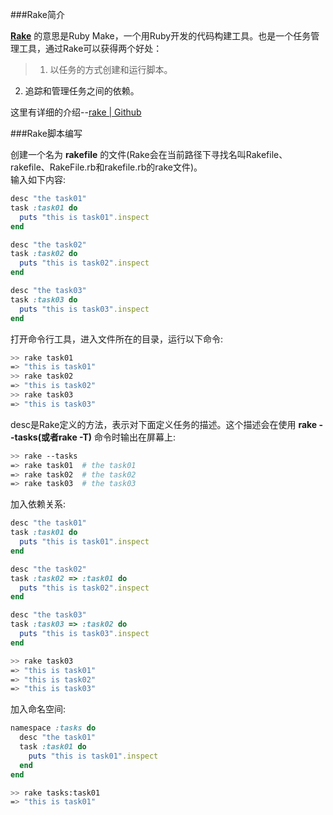 ###Rake简介

**[Rake](http://rake.rubyforge.org/)** 的意思是Ruby Make，一个用Ruby开发的代码构建工具。也是一个任务管理工具，通过Rake可以获得两个好处：  

> 1. 以任务的方式创建和运行脚本。  
2. 追踪和管理任务之间的依赖。 

这里有详细的介绍--[rake | Github](https://github.com/jimweirich/rake)

###Rake脚本编写

创建一个名为 **rakefile** 的文件(Rake会在当前路径下寻找名叫Rakefile、rakefile、RakeFile.rb和rakefile.rb的rake文件)。  
输入如下内容:  
```ruby
desc "the task01"
task :task01 do
  puts "this is task01".inspect
end

desc "the task02"
task :task02 do
  puts "this is task02".inspect
end

desc "the task03"
task :task03 do
  puts "this is task03".inspect
end
```
打开命令行工具，进入文件所在的目录，运行以下命令:
```sh
>> rake task01
=> "this is task01"
>> rake task02
=> "this is task02"
>> rake task03
=> "this is task03"
```
desc是Rake定义的方法，表示对下面定义任务的描述。这个描述会在使用 **rake --tasks(或者rake -T)** 命令时输出在屏幕上:
```sh
>> rake --tasks 
=> rake task01  # the task01
=> rake task02  # the task02
=> rake task03  # the task03
```

加入依赖关系:  
```ruby
desc "the task01"
task :task01 do
  puts "this is task01".inspect
end

desc "the task02"
task :task02 => :task01 do
  puts "this is task02".inspect
end

desc "the task03"
task :task03 => :task02 do
  puts "this is task03".inspect
end
```
```sh
>> rake task03
=> "this is task01"
=> "this is task02"
=> "this is task03"
```

加入命名空间:
```ruby
namespace :tasks do
  desc "the task01"
  task :task01 do
    puts "this is task01".inspect
  end
end
```
```sh
>> rake tasks:task01
=> "this is task01"
```
